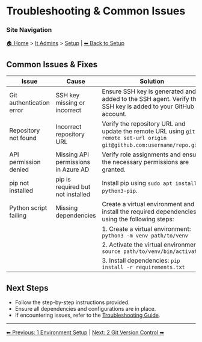 <!-- description: Documentation about Troubleshooting & Common Issues for Your Organization. -->

# Troubleshooting & Common Issues

### Site Navigation
[🏠 Home](../../README.md) > [It Admins](../README.md) > [Setup](README.md) | [⬅ Back to Setup](../README.md)

## Common Issues & Fixes
| Issue | Cause | Solution |
|-------|--------|----------|
| Git authentication error | SSH key missing or incorrect | Ensure SSH key is generated and added to the SSH agent. Verify the SSH key is added to your GitHub account. |
| Repository not found | Incorrect repository URL | Verify the repository URL and update the remote URL using `git remote set-url origin git@github.com:username/repo.git`. |
| API permission denied | Missing API permissions in Azure AD | Verify role assignments and ensure the necessary permissions are granted. |
| pip not installed | pip is required but not installed | Install pip using `sudo apt install python3-pip`. |
| Python script failing | Missing dependencies | Create a virtual environment and install the required dependencies using the following steps: |
| | | 1. Create a virtual environment: `python3 -m venv path/to/venv` |
| | | 2. Activate the virtual environment: `source path/to/venv/bin/activate` |
| | | 3. Install dependencies: `pip install -r requirements.txt` |

## Next Steps
- Follow the step-by-step instructions provided.
- Ensure all dependencies and configurations are in place.
- If encountering issues, refer to the [Troubleshooting Guide](10-troubleshooting.md).

---

[⬅ Previous: 1 Environment Setup](1-environment-setup.md) | [Next: 2 Git Version Control ➡](2-git-version-control.md)